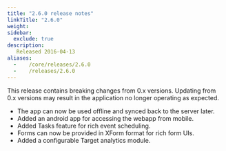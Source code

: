 ```yaml
---
title: "2.6.0 release notes"
linkTitle: "2.6.0"
weight:
sidebar:
  exclude: true
description:
   Released 2016-04-13
aliases:
  -    /core/releases/2.6.0
  -    /releases/2.6.0
---
```


This release contains breaking changes from 0.x versions. Updating from 0.x versions may result in the application no longer operating as expected.

- The app can now be used offline and synced back to the server later.
- Added an android app for accessing the webapp from mobile.
- Added Tasks feature for rich event scheduling.
- Forms can now be provided in XForm format for rich form UIs.
- Added a configurable Target analytics module.

